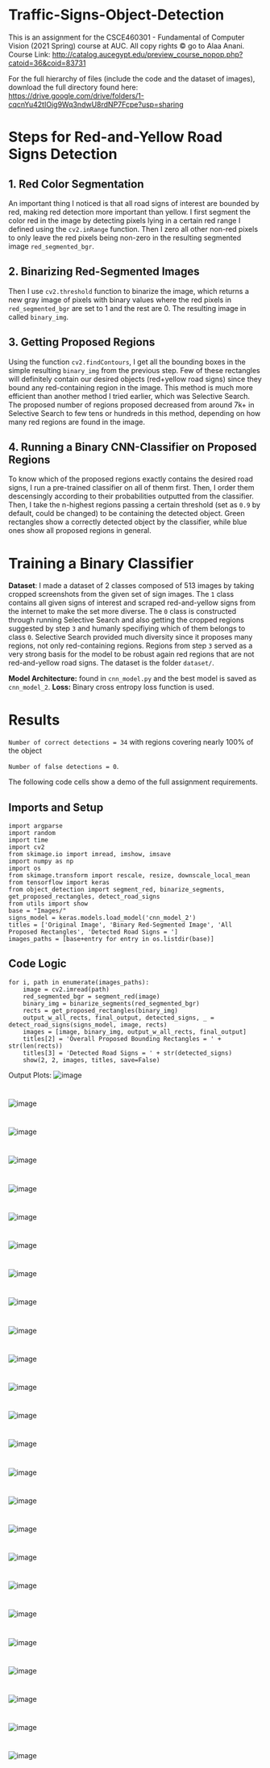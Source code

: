 # Traffic-Signs-Object-Detection
This is an assignment for the CSCE460301 - Fundamental of Computer Vision (2021 Spring) course at AUC. All copy rights © go to Alaa Anani. Course Link: http://catalog.aucegypt.edu/preview_course_nopop.php?catoid=36&coid=83731

For the full hierarchy of files (include the code and the dataset of images), download the full directory found here: https://drive.google.com/drive/folders/1-cqcnYu42tIOig9Wq3ndwU8rdNP7Fcpe?usp=sharing

# Steps for Red-and-Yellow Road Signs Detection

## 1. Red Color Segmentation

An important thing I noticed is that all road signs of interest are bounded by red, making red detection more important than yellow. I first segment the color red in the image by detecting pixels lying in a certain red range I defined using the `cv2.inRange` function. Then I zero all other non-red pixels to only leave the red pixels being non-zero in the resulting segmented image `red_segmented_bgr`. 

## 2. Binarizing Red-Segmented Images

Then I use `cv2.threshold` function to binarize the image, which returns a new gray image of pixels with binary values where the red pixels in `red_segmented_bgr` are set to 1 and the rest are 0. The resulting image in called `binary_img`.

## 3. Getting Proposed Regions

Using the function `cv2.findContours`, I get all the bounding boxes in the simple resulting `binary_img` from the previous step. Few of these rectangles will definitely contain our desired objects (red+yellow road signs) since they bound any red-containing region in the image. This method is much more efficient than another method I tried earlier, which was Selective Search. The proposed number of regions proposed decreased from around 7k+ in Selective Search to few tens or hundreds in this method, depending on how many red regions are found in the image.

## 4. Running a Binary CNN-Classifier on Proposed Regions

To know which of the proposed regions exactly contains the desired road signs, I run a pre-trained classifier on all of thenm first. Then, I order them descensingly according to their probabilities outputted from the classifier. Then, I take the n-highest regions passing a certain threshold (set as `0.9` by default, could be changed) to be containing the detected object. Green rectangles show a correctly detected object by the classifier, while blue ones show all proposed regions in general.

# Training a Binary Classifier

**Dataset**: I made a dataset of 2 classes composed of 513 images by taking cropped screenshots from the given set of sign images. The `1` class contains all given signs of interest and scraped red-and-yellow signs from the internet to make the set more diverse. The `0` class is constructed through running Selective Search and also getting the cropped regions suggested by step `3` and humanly specifiying which of them belongs to class `0`. Selective Search provided much diversity since it proposes many regions, not only red-containing regions. Regions from step `3` served as a very strong basis for the model to be robust again red regions that are not red-and-yellow road signs. The dataset is the folder `dataset/`.

**Model Architecture:** found in `cnn_model.py` and the best model is saved as `cnn_model_2`. 
**Loss:** Binary cross entropy loss function is used.

# Results

`Number of correct detections = 34` with regions covering nearly 100% of the object

`Number of false detections = 0`.


The following code cells show a demo of the full assignment requirements. 

## Imports and Setup
```
import argparse
import random
import time
import cv2
from skimage.io import imread, imshow, imsave
import numpy as np
import os
from skimage.transform import rescale, resize, downscale_local_mean
from tensorflow import keras
from object_detection import segment_red, binarize_segments, get_proposed_rectangles, detect_road_signs
from utils import show
base = "Images/"
signs_model = keras.models.load_model('cnn_model_2')
titles = ['Original Image', 'Binary Red-Segmented Image', 'All Proposed Rectangles', 'Detected Road Signs = ']
images_paths = [base+entry for entry in os.listdir(base)]
```

## Code Logic 
```
for i, path in enumerate(images_paths):
    image = cv2.imread(path)
    red_segmented_bgr = segment_red(image)
    binary_img = binarize_segments(red_segmented_bgr)
    rects = get_proposed_rectangles(binary_img)
    output_w_all_rects, final_output, detected_signs, _ = detect_road_signs(signs_model, image, rects)
    images = [image, binary_img, output_w_all_rects, final_output]
    titles[2] = 'Overall Proposed Bounding Rectangles = ' + str(len(rects))
    titles[3] = 'Detected Road Signs = ' + str(detected_signs)
    show(2, 2, images, titles, save=False)
```

Output Plots:
![image](https://drive.google.com/uc?export=view&id=1-SUrWSLbzfLFF31JFyqed71h_Q1JN534)
#
![image](https://drive.google.com/uc?export=view&id=1-TpajfOjrrlNTM6yDmDLtoLyjfTTv7Qb)
#
![image](https://drive.google.com/uc?export=view&id=1-TVwNnZq8Gj2XCXjvHEw878myzGo3okW)
#
![image](https://drive.google.com/uc?export=view&id=1-TtxMDM4tNPEIjYnfI8PmrPH_boKcNEn)
#
![image](https://drive.google.com/uc?export=view&id=1-RtGEBPtmgNefO99m3s3NRzwetuI4sai)
#
![image](https://drive.google.com/uc?export=view&id=1-URLyAY1oZ5Ds4LnmiCnTv4cr_srMKpW)
#
![image](https://drive.google.com/uc?export=view&id=1-UbVM-kseuwyBQOgyrpsBX0P1soZrMHd)
#
![image](https://drive.google.com/uc?export=view&id=1-V7GWlP55k1O0fg7EPz5vLBlCYO_hAaL)
#
![image](https://drive.google.com/uc?export=view&id=1-WeswzGRlQsKY5zAMl4cJYafbdalPbDE)
#
![image](https://drive.google.com/uc?export=view&id=1-WQLUQU694eUmYWUUQ5KniKdB7WHC37_)
#
![image](https://drive.google.com/uc?export=view&id=1-YWS5SJlQ0dQQYfKtIppze5r5PWmmcNV)
#
![image](https://drive.google.com/uc?export=view&id=1-XJjcY8iZIdpepnnchuzQrKplHwuFI1E)
#
![image](https://drive.google.com/uc?export=view&id=1-YbageFCd5j0K3A1WAjaexSCFGRPGovA)
#
![image](https://drive.google.com/uc?export=view&id=1-YpXWns7Y_cZ7CtBa1deKIZyPyQ_-WhX)
#
![image](https://drive.google.com/uc?export=view&id=1-Yh5pSqwDvyOwjTWGPucOgXbQPD9ySSt)
#
![image](https://drive.google.com/uc?export=view&id=1-Yw5KQt5bgs2Qp_z9ijA35J2WJ51XpmQ)
#
![image](https://drive.google.com/uc?export=view&id=1-ZLjzdIvCAfntfeJx5SJ6jTIjXG8qTX7)
#
![image](https://drive.google.com/uc?export=view&id=1-Z-VmhMGcFK37HECP1CJMFxyu7P-EpQA)
#
![image](https://drive.google.com/uc?export=view&id=1-ZpmzhzyWItCiymMJl4s-ykL4ko5ceQk)
#
![image](https://drive.google.com/uc?export=view&id=1-ZTAo1SzVo30i3XUxHmJN9xJ5q8iADk1)
#
![image](https://drive.google.com/uc?export=view&id=1-_UgMMnbbVuUU9Oed1UeCxvjFqwkC_zm)
#
![image](https://drive.google.com/uc?export=view&id=1-_6EONmuLjcwiB_Tmtvb929WwK5lJIPe)
#
![image](https://drive.google.com/uc?export=view&id=1-aabTEMb2WXOqbjYuqw58lQUvSZBCzGr)
#
![image](https://drive.google.com/uc?export=view&id=1-bDxMlJn8K6ZMFa5TwX-feAbSKfvsbvP)
#
![image](https://drive.google.com/uc?export=view&id=1-beIEH8OOqMhFjoCP2d6DfRnB6vV1v77)
